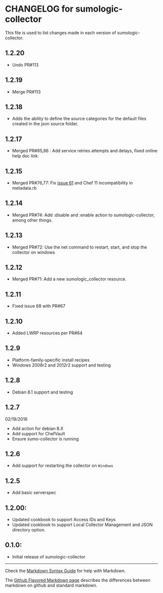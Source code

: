 # CHANGELOG for sumologic-collector

This file is used to list changes made in each version of sumologic-collector.

## 1.2.20
* Undo PR#113 

## 1.2.19
* Merge PR#113 

## 1.2.18
* Adds the ability to define the source categories for the default files created in the json source
  folder.

## 1.2.17
* Merged PR#85,86 : Add service retries attempts and delays, fixed online help doc link.

## 1.2.15
* Merged PR#76,77: Fix [issue 61](https://github.com/SumoLogic/sumologic-collector-chef-cookbook/issues/61) and Chef 11 incompatibility in metadata.rb

## 1.2.14
* Merged PR#74: Add :disable  and :enable action to sumologic-collector, among other things. 

## 1.2.13
* Merged PR#72: Use the net command to restart, start, and stop the
  collector on windows

## 1.2.12
* Merged PR#71: Add a new sumologic_collector resource.

## 1.2.11
* Fixed issue 68 with PR#67

## 1.2.10
* Added LWRP resources per PR#64

## 1.2.9
* Platform-family-specific install recipes
* Windows 2008r2 and 2012r2 support and testing

## 1.2.8
* Debian 8.1 support and testing

## 1.2.7
02/19/2016
* Add action for debian 8.X 
* Add support for ChefVault 
* Ensure sumo-collector is running 

## 1.2.6

* Add support for restarting the collector on `Windows`

## 1.2.5

* Add basic serverspec

## 1.2.00:

* Updated cookbook to support Access IDs and Keys
* Updated cookbook to support Local Collector Management and JSON directory option.

## 0.1.0:

* Initial release of sumologic-collector


- - -
Check the [Markdown Syntax Guide](http://daringfireball.net/projects/markdown/syntax) for help with Markdown.

The [Github Flavored Markdown page](http://github.github.com/github-flavored-markdown/) describes the differences between markdown on github and standard markdown.
